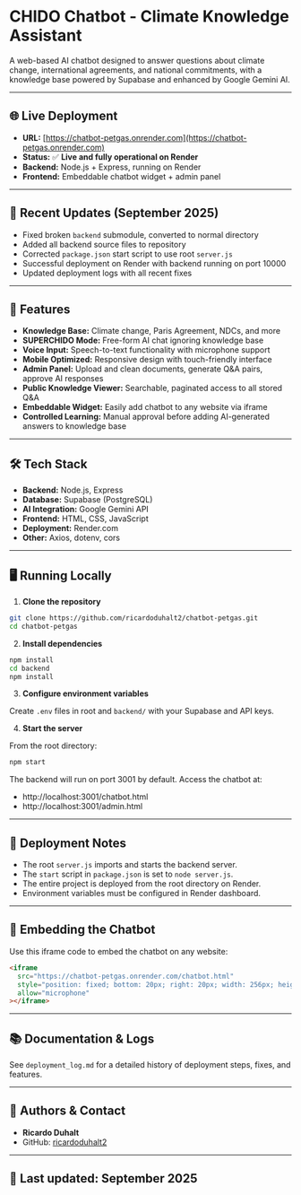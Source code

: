 # CHIDO Chatbot - Climate Knowledge Assistant

A web-based AI chatbot designed to answer questions about climate change, international agreements, and national commitments, with a knowledge base powered by Supabase and enhanced by Google Gemini AI.

---

## 🌐 Live Deployment

- **URL:** [https://chatbot-petgas.onrender.com](https://chatbot-petgas.onrender.com)
- **Status:** ✅ **Live and fully operational on Render**
- **Backend:** Node.js + Express, running on Render
- **Frontend:** Embeddable chatbot widget + admin panel

---

## 🚀 Recent Updates (September 2025)

- Fixed broken `backend` submodule, converted to normal directory
- Added all backend source files to repository
- Corrected `package.json` start script to use root `server.js`
- Successful deployment on Render with backend running on port 10000
- Updated deployment logs with all recent fixes

---

## 🧠 Features

- **Knowledge Base:** Climate change, Paris Agreement, NDCs, and more
- **SUPERCHIDO Mode:** Free-form AI chat ignoring knowledge base
- **Voice Input:** Speech-to-text functionality with microphone support
- **Mobile Optimized:** Responsive design with touch-friendly interface
- **Admin Panel:** Upload and clean documents, generate Q&A pairs, approve AI responses
- **Public Knowledge Viewer:** Searchable, paginated access to all stored Q&A
- **Embeddable Widget:** Easily add chatbot to any website via iframe
- **Controlled Learning:** Manual approval before adding AI-generated answers to knowledge base

---

## 🛠️ Tech Stack

- **Backend:** Node.js, Express
- **Database:** Supabase (PostgreSQL)
- **AI Integration:** Google Gemini API
- **Frontend:** HTML, CSS, JavaScript
- **Deployment:** Render.com
- **Other:** Axios, dotenv, cors

---

## 🖥️ Running Locally

1. **Clone the repository**

```bash
git clone https://github.com/ricardoduhalt2/chatbot-petgas.git
cd chatbot-petgas
```

2. **Install dependencies**

```bash
npm install
cd backend
npm install
```

3. **Configure environment variables**

Create `.env` files in root and `backend/` with your Supabase and API keys.

4. **Start the server**

From the root directory:

```bash
npm start
```

The backend will run on port 3001 by default. Access the chatbot at:
- http://localhost:3001/chatbot.html
- http://localhost:3001/admin.html

---

## 📝 Deployment Notes

- The root `server.js` imports and starts the backend server.
- The `start` script in `package.json` is set to `node server.js`.
- The entire project is deployed from the root directory on Render.
- Environment variables must be configured in Render dashboard.

---

## 📄 Embedding the Chatbot

Use this iframe code to embed the chatbot on any website:

```html
<iframe 
  src="https://chatbot-petgas.onrender.com/chatbot.html" 
  style="position: fixed; bottom: 20px; right: 20px; width: 256px; height: 500px; border: none; border-radius: 12px; box-shadow: 0 4px 12px rgba(0,0,0,0.15); z-index: 9999;"
  allow="microphone"
></iframe>
```

---

## 📚 Documentation & Logs

See `deployment_log.md` for a detailed history of deployment steps, fixes, and features.

---

## 👤 Authors & Contact

- **Ricardo Duhalt**
- GitHub: [ricardoduhalt2](https://github.com/ricardoduhalt2)

---

## 📅 Last updated: September 2025
